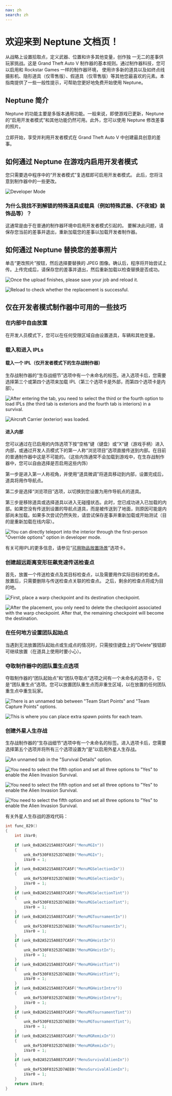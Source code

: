 ```yaml
---
nav: zh
search: zh
---
```


# 欢迎来到 Neptune 文档页！

从战略上设置拾取点，定义武器、位置和许多其他变量，创作独 一无二的差事供玩家挑战。这是 Grand Theft Auto V 制作器的基本规则。通过制作器科技，您可以启用和 Rockstar Games 一样的制作器环境， 使用许多新的道具以及如终点线摄影机、隐形道具（仅零售版）、假道具（仅零售版）等其他您最喜欢的元素。本指南提供了一些一般性提示，可帮助您更好地免费开始使用 Neptune。

## Neptune 简介

Neptune 的功能主要是多版本通用功能。一般来说，即使游戏已更新，Neptune 的“启用开发者模式”和其他功能仍然可用。此外，您可以使用 Neptune 修改差事的照片。

立即开始，享受并利用开发者模式在 Grand Theft Auto V 中创建最具创意的差事。

## 如何通过 Neptune 在游戏内启用开发者模式

您只需要选中程序中的“开发者模式”复选框即可启用开发者模式。 此后，您将注意到制作器中的一些更改。

![Developer Mode](https://www.neptune.work/images/upload/dev-creator-interface.jpg)

### 为什么我找不到解锁的特殊道具或载具（例如特殊武器、《不夜城》装饰品等）？

这通常是由于在普通的制作器环境中启用开发者模式引起的。 要解决此问题，请保存您当前的差事并退出，重新加载您的差事以加载开发者制作器。

## 如何通过 Neptune 替换您的差事照片

单击“更改照片”按钮，然后选择要替换的 JPEG 图像。确认后，程序将开始尝试上传。上传完成后，请保存您的差事并退出，然后重新加载以检查替换是否成功。

![Once the upload finishes, please save your job and reload it.](https://www.neptune.work/images/upload/replacejobphoto-1.jpg)

![Reload to check whether the replacement is successful.](https://www.neptune.work/images/upload/replacejobphoto-2.jpg)

## 仅在开发者模式制作器中可用的一些技巧

### 在内部中自由放置

在开发人员模式下，您可以在任何受限区域自由设置道具，车辆和其他变量。

### 载入和进入 IPLs

#### 载入一个 IPL（仅开发者模式下的生存战制作器）

生存战制作器的“生存战细节”选项中有一个未命名的标签。进入选项卡后，您需要选择第三个或第四个选项来加载 IPL（第三个选项卡是外部，而第四个选项卡是内部）。

![After entering the tab, you need to select the third or the fourth option to load IPLs (the third tab is exteriors and the fourth tab is interiors) in a survival.
](https://www.neptune.work/images/upload/survivaliplsoptions.jpg)

![Aircraft Carrier (exterior) was loaded.](https://www.neptune.work/images/upload/survivalenableaircraftcarrier.jpg)

#### 进入内部
您可以通过在已启用的内饰选项下按“空格”键（键盘）或“X”键（游戏手柄）进入内部，或通过开发人员模式下的第一人称“浏览项目”选项直接传送到内部。在目前的普通制作器中这是不可能的。（这些内饰通常不会加载到游戏中，在生存战制作器中，您可以自由选择是否启用这些内饰）

第一步是进入第一人称视角，并使用“道具微调”将道具移动到内部，设置完成后，道具将用作导航点。

第二步是选择“浏览项目”选项，以切换到您设置为用作导航点的道具。

第三步是移除道具或选择道具以进入无碰撞状态。此时，您已成功进入已加载的内部。如果您没有传送到设置的导航点道具，而是被传送到了地面，则原因可能是内部尚未加载。如果多次尝试仍然失败，请尝试保存差事并重新加载或开始测试（目的是重新加载在线内容）。

![You can directly teleport into the interior through the first-person "Override options" option in developer mode.](https://www.neptune.work/images/upload/teleporttointerior.jpg)

有关可用IPL的更多信息，请参见“[可用物品放置场景](https://www.neptune.work/#/zh/ipls)”选项卡。

### 创建超远距离变形狂飙竞速传送检查点

首先，放置一个传送检查点及其目标检查点，以及需要用作实际目标的检查点。 放置后，只需要删除与传送检查点关联的检查点。 之后，剩余的检查点将成为目的地。

![First, place a warp checkpoint and its destination checkpoint.](https://www.neptune.work/images/upload/placesuperlongwarpcheckpoint-1.jpg)

![After the placement, you only need to delete the checkpoint associated with the warp checkpoint. After that, the remaining checkpoint will become the destination.](https://www.neptune.work/images/upload/placesuperlongwarpcheckpoint-2.jpg)

### 在任何地方设置团队起始点

当遇到无法放置团队起始点或生成点的情况时，只需按住键盘上的“Delete”按钮即可继续放置（在道具上使用时要小心）。

### 夺取制作器中的团队重生点选项

夺取制作器的“团队起始点”和“团队夺取点”选项之间有一个未命名的选项卡，它是“团队重生点”选项。您可以放置团队重生点而非重生区域，以在放置的任何团队重生点中重生玩家。

![There is an unnamed tab between "Team Start Points" and "Team Capture Points" options.](https://www.neptune.work/images/upload/teamrespawnpoint-1.jpg)

![This is where you can place extra spawn points for each team.](https://www.neptune.work/images/upload/teamrespawnpoint-2.jpg)

### 创建外星人生存战

生存战制作器的“生存战细节”选项中有一个未命名的标签。进入选项卡后，您需要选择第五个选项并将所有三个选项设置为“是”以启用外星人生存战。

![An unnamed tab in the "Survival Details" option.](https://www.neptune.work/images/upload/survival-dev-options.jpg)

![You need to select the fifth option and set all three options to "Yes" to enable the Alien Invasion Survival.](https://www.neptune.work/images/upload/menusurvivalalienin.jpg)

![You need to select the fifth option and set all three options to "Yes" to enable the Alien Invasion Survival.](https://www.neptune.work/images/upload/enablealiensurvival.jpg)

![You need to select the fifth option and set all three options to "Yes" to enable the Alien Invasion Survival.](https://www.neptune.work/images/upload/aliensurvivalstart.jpg)

有关外星人生存战的游戏代码：

```c
int func_829()
{
    int iVar0;
    
    if (unk_0xB2A5215A0837CA5F("MenuMGIn"))
    {
        unk_0xF530F03252D7AEE0("MenuMGIn");
        iVar0 = 1;
    }
    if (unk_0xB2A5215A0837CA5F("MenuMGSelectionIn"))
    {
        unk_0xF530F03252D7AEE0("MenuMGSelectionIn");
        iVar0 = 1;
    }
    if (unk_0xB2A5215A0837CA5F("MenuMGSelectionTint"))
    {
        unk_0xF530F03252D7AEE0("MenuMGSelectionTint");
        iVar0 = 1;
    }
    if (unk_0xB2A5215A0837CA5F("MenuMGTournamentIn"))
    {
        unk_0xF530F03252D7AEE0("MenuMGTournamentIn");
        iVar0 = 1;
    }
    if (unk_0xB2A5215A0837CA5F("MenuMGHeistIn"))
    {
        unk_0xF530F03252D7AEE0("MenuMGHeistIn");
        iVar0 = 1;
    }
    if (unk_0xB2A5215A0837CA5F("MenuMGHeistTint"))
    {
        unk_0xF530F03252D7AEE0("MenuMGHeistTint");
        iVar0 = 1;
    }
    if (unk_0xB2A5215A0837CA5F("MenuMGHeistIntro"))
    {
        unk_0xF530F03252D7AEE0("MenuMGHeistIntro");
        iVar0 = 1;
    }
    if (unk_0xB2A5215A0837CA5F("MenuMGTournamentTint"))
    {
        unk_0xF530F03252D7AEE0("MenuMGTournamentTint");
        iVar0 = 1;
    }
    if (unk_0xB2A5215A0837CA5F("MenuMGRemixIn"))
    {
        unk_0xF530F03252D7AEE0("MenuMGRemixIn");
        iVar0 = 1;
    }
    if (unk_0xB2A5215A0837CA5F("MenuSurvivalAlienIn"))
    {
        unk_0xF530F03252D7AEE0("MenuSurvivalAlienIn");
        iVar0 = 1;
    }
    return iVar0;
}
```
